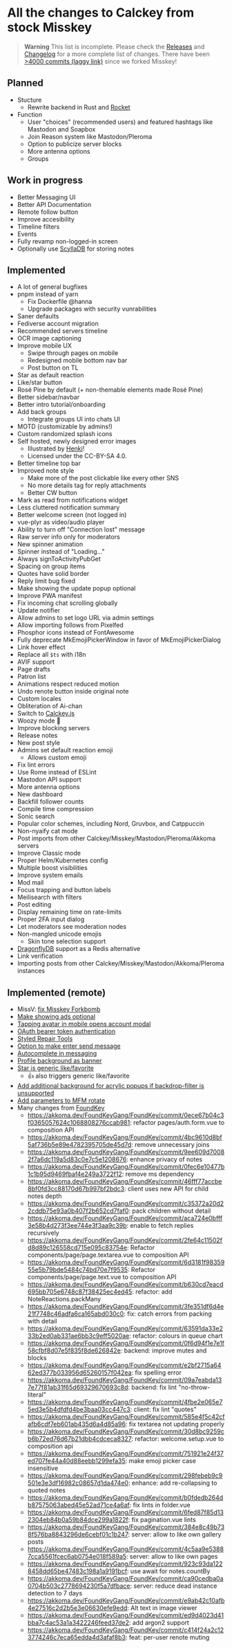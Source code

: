 # All the changes to Calckey from stock Misskey

> **Warning**
> This list is incomplete. Please check the [Releases](https://codeberg.org/calckey/calckey/releases) and [Changelog](https://codeberg.org/calckey/calckey/src/branch/develop/CHANGELOG.md) for a more complete list of changes. There have been [>4000 commits (laggy link)](https://codeberg.org/calckey/calckey/compare/700a7110f7e34f314b070987aa761c451ec34efc...develop) since we forked Misskey!

## Planned

- Stucture
  - Rewrite backend in Rust and [Rocket](https://rocket.rs/)
- Function
  - User "choices" (recommended users) and featured hashtags like Mastodon and Soapbox
  - Join Reason system like Mastodon/Pleroma
  - Option to publicize server blocks
  - More antenna options
  - Groups

## Work in progress

- Better Messaging UI
- Better API Documentation
- Remote follow button
- Improve accesibility
- Timeline filters
- Events
- Fully revamp non-logged-in screen
- Optionally use [ScyllaDB](https://www.scylladb.com/open-source-nosql-database/) for storing notes

## Implemented

- A lot of general bugfixes
- pnpm instead of yarn
  - Fix Dockerfile @hanna
  - Upgrade packages with security vunrabilities
- Saner defaults
- Fediverse account migration
- Recommended servers timeline
- OCR image captioning
- Improve mobile UX
  - Swipe through pages on mobile
  - Redesigned mobile bottom nav bar
  - Post button on TL
- Star as default reaction
- Like/star button
- Rosé Pine by default (+ non-themable elements made Rosé Pine)
- Better sidebar/navbar
- Better intro tutorial/onboarding
- Add back groups
  - Integrate groups UI into chats UI
- MOTD (customizable by admins!)
- Custom randomized splash icons
- Self hosted, newly designed error images
  - Illustrated by [Henki](https://www.youtube.com/c/Henkiwashere)!
  - Licensed under the CC-BY-SA 4.0.
- Better timeline top bar
- Improved note style
  - Make more of the post clickable like every other SNS
  - No more details tag for reply attachments
  - Better CW button
- Mark as read from notifications widget
- Less cluttered notification summary
- Better welcome screen (not logged in)
- vue-plyr as video/audio player
- Ability to turn off "Connection lost" message
- Raw server info only for moderators
- New spinner animation
- Spinner instead of "Loading..."
- Always signToActivityPubGet
- Spacing on group items
- Quotes have solid border
- Reply limit bug fixed
- Make showing the update popup optional
- Improve PWA manifest
- Fix incoming chat scrolling globally
- Update notifier
- Allow admins to set logo URL via admin settings
- Allow importing follows from Pixelfed
- Phosphor icons instead of FontAwesome
- Fully deprecate MkEmojiPickerWindow in favor of MkEmojiPickerDialog
- Link hover effect
- Replace all `$ts` with i18n
- AVIF support
- Page drafts
- Patron list
- Animations respect reduced motion
- Undo renote button inside original note
- Custom locales
- Obliteration of Ai-chan
- Switch to [Calckey.js](https://codeberg.org/calckey/calckey.js)
- Woozy mode 🥴
- Improve blocking servers
- Release notes
- New post style
- Admins set default reaction emoji
  - Allows custom emoji
- Fix lint errors
- Use Rome instead of ESLint
- Mastodon API support
- More antenna options
- New dashboard
- Backfill follower counts
- Compile time compression
- Sonic search
- Popular color schemes, including Nord, Gruvbox, and Catppuccin
- Non-nyaify cat mode
- Post imports from other Calckey/Misskey/Mastodon/Pleroma/Akkoma servers
- Improve Classic mode
- Proper Helm/Kubernetes config
- Multiple boost visibilities
- Improve system emails
- Mod mail
- Focus trapping and button labels
- Meilisearch with filters
- Post editing
- Display remaining time on rate-limits
- Proper 2FA input dialog
- Let moderators see moderation nodes
- Non-mangled unicode emojis
  - Skin tone selection support
- [DragonflyDB](https://dragonflydb.io/) support as a Redis alternative
- Link verification
- Importing posts from other Calckey/Misskey/Mastodon/Akkoma/Pleroma instances

## Implemented (remote)

- MissV: [fix Misskey Forkbomb](https://code.vtopia.live/Vtopia/MissV/commit/40b23c070bd4adbb3188c73546c6c625138fb3c1)
- [Make showing ads optional](https://github.com/misskey-dev/misskey/pull/8996)
- [Tapping avatar in mobile opens account modal](https://github.com/misskey-dev/misskey/pull/9056)
- [OAuth bearer token authentication](https://github.com/misskey-dev/misskey/pull/9021)
- [Styled Repair Tools](https://github.com/misskey-dev/misskey/pull/8956)
- [Option to make enter send message](https://github.com/misskey-dev/misskey/pull/8954)
- [Autocomplete in messaging](https://github.com/misskey-dev/misskey/pull/8955)
- [Profile background as banner](https://codeberg.org/Freeplay/Misskey-Tweaks/src/branch/main/snippets/profile-background.styl)
- [Star is generic like/favorite](https://github.com/JakeMBauer/Misskey-Extras/blob/master/patches/star-is-like.patch)
  - 👍 also triggers generic like/favorite
- [Add additional background for acrylic popups if backdrop-filter is unsupported](https://github.com/misskey-dev/misskey/pull/8671)
- [Add parameters to MFM rotate](https://github.com/misskey-dev/misskey/pull/8549)
- Many changes from [FoundKey](https://akkoma.dev/FoundKeyGang/FoundKey)
	- https://akkoma.dev/FoundKeyGang/FoundKey/commit/0ece67b04c3f0365057624c1068808276ccab981: refactor pages/auth.form.vue to composition API
	- https://akkoma.dev/FoundKeyGang/FoundKey/commit/4bc9610d8bf5af736b5e89e4782395705de45d7d: remove unnecessary joins
	- https://akkoma.dev/FoundKeyGang/FoundKey/commit/9ee609d70082f7a6dc119a5d83c0e7c5e1208676: enhance privacy of notes
	- https://akkoma.dev/FoundKeyGang/FoundKey/commit/0fec6e10477b1c1b95d9469fbaf4e249a3722f12: remove ms dependency
	- https://akkoma.dev/FoundKeyGang/FoundKey/commit/46fff77accbe8bf0fd3cc88170d67b997bf2bdc3:  client uses new API for child notes depth
	- https://akkoma.dev/FoundKeyGang/FoundKey/commit/c35372a20d22cddb75e93a0b407f2b652cd7faf0:  pack children without detail
	- https://akkoma.dev/FoundKeyGang/FoundKey/commit/aca724e0bfff3e58b4d273f3ee744e3f3aa9c39b: enable to fetch replies recursively
	- https://akkoma.dev/FoundKeyGang/FoundKey/commit/2fe64c11502fd8d89c126558cd715e095c83754e: Refactor components/page/page.textarea.vue to composition API
	- https://akkoma.dev/FoundKeyGang/FoundKey/commit/6d3181f9835955e5b79bde5484c74bd70e7f9535: Refactor components/page/page.text.vue to composition API
	- https://akkoma.dev/FoundKeyGang/FoundKey/commit/b630cd7eacd695bb705e6748c87f38425ec4ed45:  refactor: add NoteReactions.packMany
	- https://akkoma.dev/FoundKeyGang/FoundKey/commit/3fe351df6d4e21f7748c46adfa6ca165abd030c0: fix: catch errors from packing with detail
	- https://akkoma.dev/FoundKeyGang/FoundKey/commit/63591da33e233b2ed0ab331ae6bb3c9eff5020ae: refactor: colours in queue chart
	- https://akkoma.dev/FoundKeyGang/FoundKey/commit/0f6d94f1e7e1f58cfbf8d07e5f835f8de626842e: backend: improve mutes and blocks
	- https://akkoma.dev/FoundKeyGang/FoundKey/commit/e2bf2715a6462ed377b033956d65260157f042ea: fix spelling error
	- https://akkoma.dev/FoundKeyGang/FoundKey/commit/09a7eabda137e77f81ab31f65d69329670693c8d: backend: fix lint "no-throw-literal"
	- https://akkoma.dev/FoundKeyGang/FoundKey/commit/4fbe2e065e75ed3e5b4dfdfd4be3baa03cc447c3: client: fix lint "quotes"
	- https://akkoma.dev/FoundKeyGang/FoundKey/commit/585e4f5c42cfafb6cdf7eb601ab435d6a4d85a96: fix textarea not updating properly
	- https://akkoma.dev/FoundKeyGang/FoundKey/commit/30d8bc9259cb6b72ed76d67b21dbb4cdceca8327: refactor: welcome.setup.vue to composition api
	- https://akkoma.dev/FoundKeyGang/FoundKey/commit/751921e24f37ed707fe44a40d88eebb1299efa35: make emoji picker case insensitive
	- https://akkoma.dev/FoundKeyGang/FoundKey/commit/298febeb9c9501e3e3df16982c08657d1da474e0: enhance: add re-collapsing to quoted notes
	- https://akkoma.dev/FoundKeyGang/FoundKey/commit/b0fdedb264db87575063abed45e52ad71ce4a6af: fix lints in folder.vue
	- https://akkoma.dev/FoundKeyGang/FoundKey/commit/6fed87f85d132304eb84b0a59b84dce299a1822f: fix pagination.vue lints
	- https://akkoma.dev/FoundKeyGang/FoundKey/commit/384e8c49b738f576ba8843296de6cebf01c1b247: server: allow to like own gallery posts
	- https://akkoma.dev/FoundKeyGang/FoundKey/commit/4c5aa9e53887cca5561fcec6ab0754e018f589a5: server: allow to like own pages
	- https://akkoma.dev/FoundKeyGang/FoundKey/commit/923c93da1228458dd65be47483c198a1a9191bcf: use await for notes.countBy
	- https://akkoma.dev/FoundKeyGang/FoundKey/commit/ca90cedba0a0704b503c2778694230f5a7dfbace: server: reduce dead instance detection to 7 days
	- https://akkoma.dev/FoundKeyGang/FoundKey/commit/e9ab42c10afb4e27516c2d2b5e3e06630efe9edd: Alt text in image viewer
	- https://akkoma.dev/FoundKeyGang/FoundKey/commit/ed9d4023d41bba7c4ac53a1a3422246feed37de2: add argon2 support
	- https://akkoma.dev/FoundKeyGang/FoundKey/commit/c414f24a2c123774246c7eca65edda4d3afaf8b3: feat: per-user renote muting
